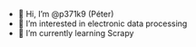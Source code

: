 - 👋 Hi, I’m @p371k9 (Péter)
- 👀 I’m interested in electronic data processing 
- 🌱 I’m currently learning Scrapy

<!---
p371k9/p371k9 is a ✨ special ✨ repository because its `README.md` (this file) appears on your GitHub profile.
You can click the Preview link to take a look at your changes.
--->
